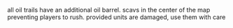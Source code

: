 all oil trails have an additional oil barrel. scavs in the center of the map preventing players to rush. provided units are damaged, use them with care
